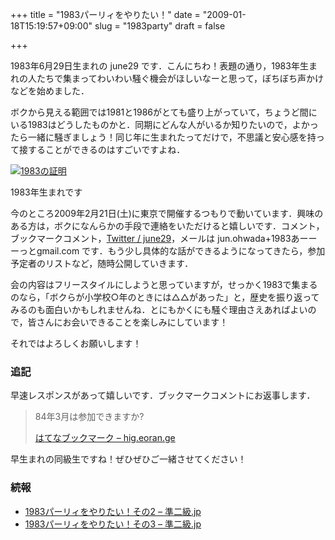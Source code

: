 +++
title = "1983パーリィをやりたい！"
date = "2009-01-18T15:19:57+09:00"
slug = "1983party"
draft = false

+++

<p>1983年6月29日生まれの june29 です．こんにちわ！表題の通り，1983年生まれの人たちで集まってわいわい騒ぐ機会がほしいなーと思って，ぼちぼち声かけなどを始めました．</p>
<p>ボクから見える範囲では1981と1986がとても盛り上がっていて，ちょうど間にいる1983はどうしたものかと．同期にどんな人がいるか知りたいので，よかったら一緒に騒ぎましょう！同じ年に生まれたってだけで，不思議と安心感を持って接することができるのはすごいですよね．</p>
<p><a href="http://www.flickr.com/photos/june29/3205892946/" title="1983の証明 by june29, on Flickr"><img src="http://farm4.static.flickr.com/3430/3205892946_cd14579d60_o.jpg" alt="1983の証明" /></a></p>
<p class="photo-caption">1983年生まれです</p>
<p>今のところ2009年2月21日(土)に東京で開催するつもりで動いています．興味のある方は，ボクになんらかの手段で連絡をいただけると嬉しいです．コメント，ブックマークコメント，<a href="http://twitter.com/june29" title="Twitter / june29">Twitter / june29</a>，メールは jun.ohwada+1983あーーーっとgmail.com です．もう少し具体的な話ができるようになってきたら，参加予定者のリストなど，随時公開していきます．</p>
<p>会の内容はフリースタイルにしようと思っていますが，せっかく1983で集まるのなら，「ボクらが小学校○年のときには△△があった」と，歴史を振り返ってみるのも面白いかもしれませんね．とにもかくにも騒ぐ理由さえあればよいので，皆さんにお会いできることを楽しみにしています！</p>
<p>それではよろしくお願いします！</p>
<h3>追記</h3>
<p>早速レスポンスがあって嬉しいです．ブックマークコメントにお返事します．</p>
<blockquote><p>
84年3月は参加できますか?</p>
<p><a class="quote" href="http://b.hatena.ne.jp/higeorange/20090118#bookmark-11717274" title="はてなブックマーク - hig.eoran.ge">はてなブックマーク &#8211; hig.eoran.ge</a>
</p></blockquote>
<p>早生まれの同級生ですね！ぜひぜひご一緒させてください！</p>
<h3>続報</h3>
<ul>
<li><a href="http://june29.jp/2009/01/25/1983party-2/" title="1983パーリィをやりたい！その2 - 準二級.jp">1983パーリィをやりたい！その2 &#8211; 準二級.jp</a></li>
<li><a href="http://june29.jp/2009/02/10/1983party-3/" title="1983パーリィをやりたい！その3 - 準二級.jp">1983パーリィをやりたい！その3 &#8211; 準二級.jp</a></li>
</ul>
